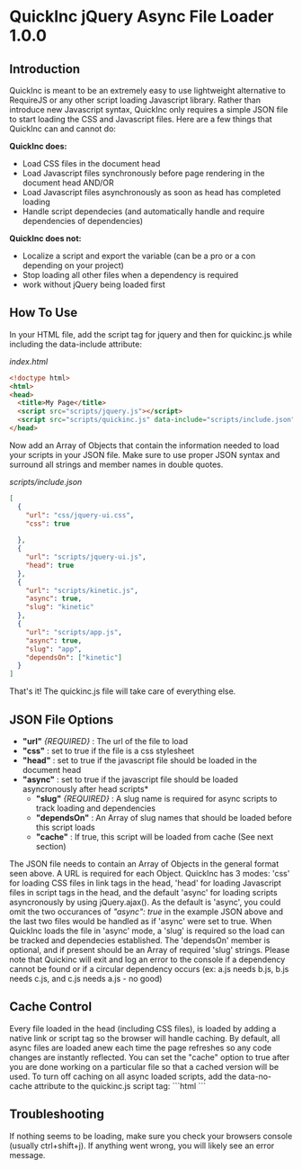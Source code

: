 
<h1>QuickInc jQuery Async File Loader 1.0.0</h1>
<h2>Introduction</h2>

QuickInc is meant to be an extremely easy to use lightweight alternative to
RequireJS or any other script loading Javascript library.  Rather than introduce new
Javascript syntax, QuickInc only requires a simple JSON file to start loading the
CSS and Javascript files.  Here are a few things that QuickInc can and cannot do:

<b>QuickInc does:</b>
<ul>
<li>Load CSS files in the document head</li>
<li>Load Javascript files synchronously before page rendering in the document head AND/OR</li>
<li>Load Javascript files asynchronously as soon as head has completed loading</li>
<li>Handle script dependecies (and automatically handle and require dependencies of dependencies)</li>
</ul>

<b>QuickInc does not:</b>
<ul>
<li>Localize a script and export the variable (can be a pro or a con depending on your project)</li>
<li>Stop loading all other files when a dependency is required</li>
<li>work without jQuery being loaded first</li>
</ul>

<h2>How To Use</h2>

In your HTML file, add the script tag for jquery and then for quickinc.js while including the data-include attribute:

<em>index.html</em>
```html
<!doctype html>
<html>
<head>
  <title>My Page</title>
  <script src="scripts/jquery.js"></script>
  <script src="scripts/quickinc.js" data-include="scripts/include.json"></script>
</head>
```

Now add an Array of Objects that contain the information needed to load your scripts in your JSON file.
Make sure to use proper JSON syntax and surround all strings and member names in double quotes.

<em>scripts/include.json</em>
```JSON
[
  {
    "url": "css/jquery-ui.css",
    "css": true
    
  },
  {
    "url": "scripts/jquery-ui.js",
    "head": true
  },
  {
    "url": "scripts/kinetic.js",
    "async": true,
    "slug": "kinetic"
  },
  {
    "url": "scripts/app.js",
    "async": true,
    "slug": "app",
    "dependsOn": ["kinetic"]
  }
]
```

That's it!  The quickinc.js file will take care of everything else.

<h2>JSON File Options</h2>
<ul>
  <li><b>"url"</b> <em>{REQUIRED}</em> : The url of the file to load</li>
  <li><b>"css"</b> : set to true if the file is a css stylesheet</li>
  <li><b>"head"</b> : set to true if the javascript file should be loaded in the document head</li>
  <li>
    <b>"async"</b> : set to true if the javascript file should be loaded asyncronously after head scripts*
    <ul>
      <li>
        <b>"slug"</b> <em>{REQUIRED}</em> : A slug name is required for async scripts to track loading 
        and dependencies
      </li>
      <li><b>"dependsOn"</b> : An Array of slug names that should be loaded before this script loads</li>
      <li><b>"cache"</b> : If true, this script will be loaded from cache (See next section)</li> 
    </ul>
  </li>
</ul>
The JSON file needs to contain an Array of Objects in the general format seen above.  A URL is required for
each Object.  QuickInc has 3 modes: 'css' for loading CSS files in link tags in the head, 'head' for loading
Javascript files in script tags in the head, and the default 'async' for loading scripts asyncronously by
using jQuery.ajax().  As the default is 'async', you could omit the two occurances of <em>"async": true</em> in
the example JSON above and the last two files would be handled as if 'async' were set to true.  When QuickInc loads the
file in 'async' mode, a 'slug' is required so the load can be tracked and dependecies established.  The 
'dependsOn' member is optional, and if present should be an Array of required 'slug' strings.  Please note
that Quickinc will exit and log an error to the console if a dependency cannot be found or if a circular
dependency occurs (ex: a.js needs b.js, b.js needs c.js, and c.js needs a.js - no good)

<h2>Cache Control</h2>
Every file loaded in the head (including CSS files), is loaded by adding a native link or script tag so the
browser will handle caching.  By default, all async files are loaded anew each time the page refreshes so
any code changes are instantly reflected.  You can set the "cache" option to true after you are done working
on a particular file so that a cached version will be used.  To turn off caching on all async loaded scripts,
add the data-no-cache attribute to the quickinc.js script tag:
```html
<script src="scripts/quickinc.js" data-include="scripts/include.json" data-no-cache=""></script>
```

<h2>Troubleshooting</h2>
If nothing seems to be loading, make sure you check your browsers console (usually ctrl+shift+j).  If anything
went wrong, you will likely see an error message.

